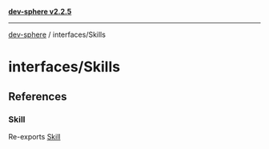 [**dev-sphere v2.2.5**](../../README.md)

***

[dev-sphere](../../modules.md) / interfaces/Skills

# interfaces/Skills

## References

### Skill

Re-exports [Skill](Skill/interfaces/Skill.md)
